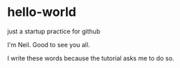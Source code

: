 # hello-world
just a startup practice for github

I'm Neil. Good to see you all.

I write these words because the tutorial asks me to do so.
